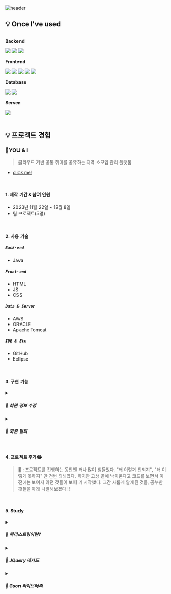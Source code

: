 ![header](https://capsule-render.vercel.app/api?type=waving&color=timeGradient&text=Welcome%20to%20채린's%20GitHub%20🙌&animation=twinkling&fontSize=35&fontAlignY=40&fontAlign=50&height=250)

## 💡 Once I've used
<div style="display:flex; flex-direction:column; align-items:flex-start;">
    <!-- Backend -->
    <p><strong>Backend</strong></p>
    <div>
      <img src="https://img.shields.io/badge/Python-3776AB?style=for-the-badge&logo=Python&logoColor=white">
        <img src="https://img.shields.io/badge/Java-007396?style=for-the-badge&logo=Java&logoColor=white"> 
        <img src="https://img.shields.io/badge/Spring-6DB33FF?style=for-the-badge&logo=spring&logoColor=white">
    </div>
      <!-- Frontend -->
    <p><strong>Frontend</strong></p>
    <div>
        <img src="https://img.shields.io/badge/html5-E34F26?style=flat-square&logo=html5&logoColor=white"> 
        <img src="https://img.shields.io/badge/css-1572B6?style=flat-square&logo=css3&logoColor=white"> 
        <img src="https://img.shields.io/badge/javascript-F7DF1E?style=flat-square&logo=javascript&logoColor=black"> 
        <img src="https://img.shields.io/badge/bootstrap-7952B3?style=flat-square&logo=bootstrap&logoColor=white">
        <img src="https://img.shields.io/badge/jQuery-0769AD?style=flat-square&logo=jQuery&logoColor=white">
    </div>
    <!-- Database -->
    <p><strong>Database</strong></p>
    <div>
        <img src="https://img.shields.io/badge/oracle-F80000?style=for-the-badge&logo=oracle&logoColor=white"> 
        <img src="https://img.shields.io/badge/mysql-4479A1?style=for-the-badge&logo=mysql&logoColor=white"> 
    </div>
    <!-- Server -->
    <p><strong>Server</strong></p>
    <div>
        <img src="https://img.shields.io/badge/apache tomcat-F8DC75?style=for-the-badge&logo=apachetomcat&logoColor=black">
    </div> 
</div><br>
</div>


## 💡 프로젝트 경험 
### 📌YOU & I
> 클라우드 기반 공통 취미를 공유하는 지역 소모임 관리 플랫폼
- [click me!](https://github.com/2023-SMHRD-IS-CLOUD-1/YOU-I)

</br>

#### 1. 제작 기간 & 참여 인원
- 2023년 11월 22일 ~ 12월 8일
- 팀 프로젝트(5명)

</br>

#### 2. 사용 기술
##### `Back-end`
  - Java

##### `Front-end`
  - HTML
  - JS
  - CSS
    
##### `Data & Server`
  - AWS
  - ORACLE
  - Apache Tomcat

##### `IDE & Etc`
  - GitHub
  - Eclipse
    
</br>

#### 3. 구현 기능
<details><summary><h5>📍 회원 정보 수정</h5></summary>
<div><h6>mypg.html</h6></div>
<div markdown="1">

    // 수정 버튼을 클릭하면 이벤트 발생
    $("#mybtn").on("click", () => {

	var inputValues = [];

 	// input태그(닉네임, 연락처, 활동지역)에 정보를 입력받고, 입력받은 데이터를 inputValues 리스트에 추가
	$(".ip").each(function() {
		var value = $(this).val();
		inputValues.push(value);
	});
 
	var mypCtValues = [];

 	// select태그에 정보를 입력받고, 입력받은 데이터를 mypCtValues 리스트에 추가
	$(".mypCt").each(function() {
		var value = $(this).val();
		mypCtValues.push(value);
	});

	var sendObj = { nick: inputValues[0], phone: inputValues[1], region: inputValues[2], ct1: mypCtValues[0]};
	$.ajax({
		// UpdateMyPage.do페이지에 요청
		url: "UpdateMyPage.do",
  		// UpdateMyPage.do페이지에 데이터 보내기
		data: sendObj,
		dataType: "json",
		success: function() {
		},
		error: function(e) {
		}
		})
	})

</div>

<div><h6>UpdateMyPageService.java</h6></div>
<div markdown="1">
		
		public class UpdateMyPageService implements Command {
		@Override
		public String execute(HttpServletRequest request, HttpServletResponse response)
			throws ServletException, IOException {
	
			request.setCharacterEncoding("utf-8");
			response.setContentType("text/html;charset=utf-8");
			
			HttpSession session = request.getSession(); 
			String user_id = (String) session.getAttribute("id");
			String nick =request.getParameter("nick");
			String phone =request.getParameter("phone");
			String region =request.getParameter("region");
			String ct1 =request.getParameter("ct1");
	  
			User_DTO u_dt = new User_DTO();
			u_dt.setId(user_id);
			u_dt.setNick(nick);
			u_dt.setPhone(phone);
			u_dt.setRegion(region);
			u_dt.setHobby(ct1);
			
			User_DAO dao = new User_DAO();
			int row = dao.update(u_dt);
			
			if(row > 0 ) {
				return "redirect:/Gomypg.do";
			}
			else {
				return "redirect:/Gomypg.do";
			}
			
		}
	
	   }
    
</div>

<div><h6>User_DAO : update()</h6></div>
<div markdown="1">
	
	public int update(User_DTO dto) {
		SqlSession sqlSession = factory.openSession(true);
		int row = sqlSession.update("update", dto);
		sqlSession.close();
		return row;
	}

</div>

<div><h6>Mapper.xml : id="update"</h6></div>
<div markdown="1">
	
	<update id="update" parameterType="com.YOU_I.model.User_DTO">
		UPDATE tbl_user
		SET
		nick=#{nick}, phone=#{phone}, region=#{region}, hobby=#{hobby}
		WHERE id = #{id}
	</update>

</div>
 </details>

 <details><summary><h5>📍 회원 탈퇴</h5></summary>
<div><h6>mypg.html</h6></div>
<div markdown="1">

    // 탈퇴 버튼을 클릭하면 이벤트 발생
    $("#popupsub").on("click", function() {
    
		var sendObj = { id: $("#userId").val(), pw: $("#userPw").val() };
		$.ajax({

			url: "unregister.do",
			data: sendObj,
			dataType: "json",
			success: function() {

				alert("회원탈퇴에 성공하셨습니다. 이용해주셔서 감사합니다.");
				window.location.href = 	"http://localhost:8081/YOU_I/Gomainpg.do";
			},
			error: function(e) {
				alert("아이디와 비밀번호가 일치하지않습니다.");
			}
			})
		})
	}

</div>

<div><h6>unregisterService.java</h6></div>
<div markdown="1">
		
	public class unregisterService implements Command {
	@Override
	public String execute(HttpServletRequest request, HttpServletResponse response)
			throws ServletException, IOException {
   		response.setContentType("text/html;charset=utf-8");
		PrintWriter out = response.getWriter();

		String u_id = request.getParameter("id");
		String u_pw = request.getParameter("pw");

		User_DTO u_DTO = new User_DTO();
		u_DTO.setId(u_id);
		u_DTO.setPw(u_pw);

		User_DAO dao = new User_DAO();
		int res = dao.unregister(u_DTO);
		
		if(res>0) {
			out.print("{\"name\":\""+res+"\"}");	
		}
		return null;
	}

	}	
    
</div>

<div><h6>User_DAO : unregister()</h6></div>
<div markdown="1">
	
		public int unregister(User_DTO dto) {
		
		SqlSession sqlSession = factory.openSession(true);
		int res = sqlSession.delete("unregister", dto);
		sqlSession.close();
		return res;
		
	}

</div>

<div><h6>Mapper.xml : id="unregister"</h6></div>
<div markdown="1">
	
	<delete id="unregister" parameterType="com.YOU_I.model.User_DTO">
		DELETE FROM TBL_USER
		WHERE
		id = #{id} AND pw = #{pw}
	</delete>

</div>
 </details>
 

</br>

#### 4. 프로젝트 후기😂
> 👩 : 프로젝트를 진행하는 동안엔 꽤나 많이 힘들었다. "왜 이렇게 안되지", "왜 이렇게 못하지" 만
       천번 되뇌였다. 하지만 고생 끝에 낙이온다고 코드를 보면서 이전에는 보이지 않던 것들이 보이 
      기 시작했다. 그간 새롭게 알게된 것들, 공부한 것들을 아래 나열해보겠다 !!
</br>

#### 5. Study
<details><summary><h5>📍 쿼리스트링이란?</h5></summary>
<div>1. 우리가 진행한 프로젝트에서는 각 그룹마다 커뮤니티 페이지가 존재했다.</div>
<div>2. 그렇다면 사용자가 커뮤니티 페이지에 접속했을 때 각 사용자에 따라 가입한 그룹의 정보만을 화면에 보여줘야 한다.</div>
<div>3. 또한, 페이지가 이동되더라도 서버측에 보내야하는 데이터의 값들이 사라지면 안됐다.</div>
<div>4. 따라서 URL의 뒤에 입력 데이터를 함께 제공하는 가장 단순한 데이터 전달 방법이자 웹개발에서 데이터를 요청하는 방식 중 주로 GET방식으로 데이터를 요청할 때 쓰이는 방법인 쿼리스트링 방식을 생각하게 됐다.</div>
<h4>"리소스?이름=값" 형식.</h4>
<div markdown="1">

    $(document).ready(function(){
        $.ajax({
            url: 'getGroupName.do?groupNo=' + GroupNo,
            dataType: 'json',
            success: function(data){
                
        })
        });

</div>
 </details>

<details><summary><h5>📍 JQuery 메서드</h5></summary>
<div><h7> $(선택자).html(); -> 선택한 요소에 하위 요소들을 반환.</h7></div>
<div><h7> $(선택자).text(); -> 선택한 요소 안에 텍스트만을 반환</h7></div> 
<div><h7> $(선택자).hide(); -> 선택한 요소를 숨기기</h7></div>
<div><h7> $(선택자).show(); -> 선택한 요소를 표시하기</h7></div>
<div><h7> $(선택자).slideToggle(); -> 숨겨져 있던 요소는 아래로 펼쳐지며 노출되고, 노출되어 있던 요소는 위로 접으면서 숨김</h7></div>
<div><h7> $(선택자).css("스타일 속성 이름", "속성 값"); -> 해당 선택자에 원하는 스타일 부여</h7></div>
<div><h7> $(선택자).attr("속성 이름", "속성 값"); -> 해당 선택자에 속성값 설정하기</h7></div>
 </details>

<details><summary><h5>📍 Gson 라이브러리</h5></summary>
<div><h7>Gson라이브러리란 Google에서 만든 Java용 라이브러리로, JSON 데이터와 Java 객체 간의 변환을 쉽게 할 수 있도록 도와주는 도구이다. 프로젝트에서 각 그룹마다 소속된 사용자들의 닉네임, 연락처, 직급 등의 정보를 객체 배열 형태로 가져오기 위해 사용했다. </h7></div> 
<p></p>
<div markdown="1">

	public class memberInfoService implements Command {
	@Override
		public String execute(HttpServletRequest request, HttpServletResponse response)
			throws ServletException, IOException {
		
		response.setContentType("text/html;charset=utf-8");
		PrintWriter out = response.getWriter();

		request.setCharacterEncoding("utf-8");

		String groupNo = request.getParameter("groupNo");
		int groupNoInt = Integer.parseInt(groupNo);

		User_DTO dto = new User_DTO();
		dto.setGroupNo(groupNoInt);

		User_DAO dao = new User_DAO();
		List<User_DTO> res = dao.member(dto);


		if (res.isEmpty()) {
			out.print("false");
		} else {
			Gson gson = new Gson();
			String result = gson.toJson(res);
			out.print(result);
		}
		return null;
		}
	}

</div>
</details>



